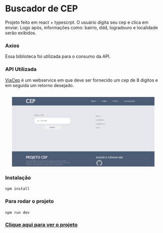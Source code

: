 # Buscador de CEP

Projeto feito em react + typescrpt. O usuário digita seu cep e clica em enviar. Logo após, informações como: bairro, ddd, logradouro e localidade serão exibidos.
### Axios
Essa biblioteca foi utilizada para o consumo da API.


### API Utilizada
[ViaCep](https://viacep.com.br/) é um webservice em que deve ser fornecido um cep de 8 digitos e em seguida um retorno desejado.

 ##
  <p align="center">
  <img width="460"src="src/assets/1.png">

  </p>
  
  

### Instalação
`npm install`

### Para rodar o projeto
`npm run dev`

### [Clique aqui para ver o projeto](https://buscador-de-cep-omega.vercel.app/)
